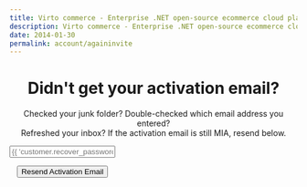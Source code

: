 ```yaml
---
title: Virto commerce - Enterprise .NET open-source ecommerce cloud platform. About Us
description: Virto commerce - Enterprise .NET open-source ecommerce cloud platform. About Us
date: 2014-01-30
permalink: account/againinvite
---
```

<div class="roadmap __responsive" style="text-align:center;" ng-controller="accountController">
    <h1 class="head-title">Didn't get your activation email?</h1>
    <p class="text">
        Checked your junk folder? Double-checked which email address you entered? <br />
        Refreshed your inbox? If the activation email is still MIA, resend below.
    </p>
    <div class="columns">
        <div id="recover_password">
            <form name="inviteform" novalidate>
                <div class="control-group block-400 block-center">
                    <input ng-model="customer.email" required ng-pattern="emailPattern" type="text" tabindex="1" class="form-input" name="email" id="email" placeholder="{{ 'customer.recover_password.email' | t }}">
                    <p>
                        <input ng-click="getInvite()" ng-disabled="inviteform.$invalid" type="submit" class="button fill width-full" tabindex="2" value="Resend Activation Email" />
                    </p>
                </div>
            </form>
        </div>
    </div>
</div>